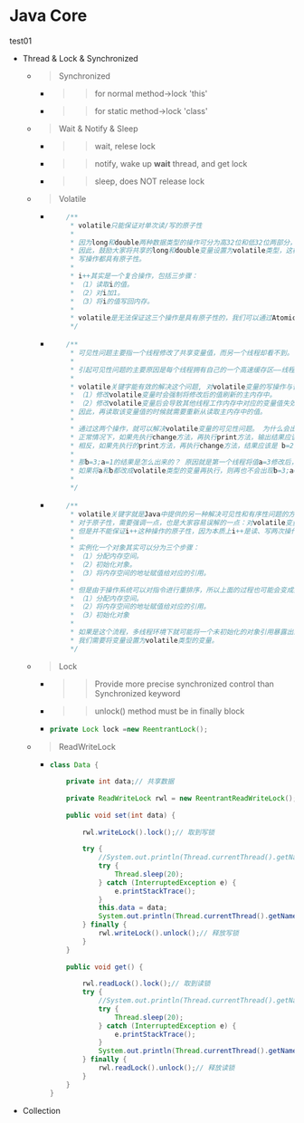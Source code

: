 # Java Core
test01
* Thread & Lock & Synchronized
	* > Synchronized
		* >> for normal method->lock 'this'
		* >> for static method->lock 'class'		
	* > Wait & Notify & Sleep
		* >> wait, relese lock
		* >> notify, wake up __wait__ thread, and get lock
		* >> sleep, does NOT release lock
	* > Volatile
		* >> 
			```java
				/**
				 * volatile只能保证对单次读/写的原子性
				 * 
				 * 因为long和double两种数据类型的操作可分为高32位和低32位两部分，因此普通的long或double类型读/写可能不是原子的。
				 * 因此，鼓励大家将共享的long和double变量设置为volatile类型，这样能保证任何情况下对long和double的单次读/
				 * 写操作都具有原子性。
				 * 
				 * i++其实是一个复合操作，包括三步骤：
				 * （1）读取i的值。 
				 * （2）对i加1。
				 * （3）将i的值写回内存。
				 * 
				 * volatile是无法保证这三个操作是具有原子性的，我们可以通过AtomicInteger或者Synchronized来保证+1操作的原子性。
				 */
			```
		* >> 
			```java
				/**
				 * 可见性问题主要指一个线程修改了共享变量值，而另一个线程却看不到。
				 * 
				 * 引起可见性问题的主要原因是每个线程拥有自己的一个高速缓存区——线程工作内存。
				 * 
				 * volatile关键字能有效的解决这个问题, 对volatile变量的写操作与普通变量的主要区别有两点：
				 * （1）修改volatile变量时会强制将修改后的值刷新的主内存中。
				 * （2）修改volatile变量后会导致其他线程工作内存中对应的变量值失效。
				 * 因此，再读取该变量值的时候就需要重新从读取主内存中的值。
				 * 
				 * 通过这两个操作，就可以解决volatile变量的可见性问题。 为什么会出现b=3;a=1这种结果呢？
				 * 正常情况下，如果先执行change方法，再执行print方法，输出结果应该为b=3;a=3。
				 * 相反，如果先执行的print方法，再执行change方法，结果应该是 b=2;a=1。
				 * 
				 * 那b=3;a=1的结果是怎么出来的？ 原因就是第一个线程将值a=3修改后，但是对第二个线程是不可见的，所以才出现这一结果。
				 * 如果将a和b都改成volatile类型的变量再执行，则再也不会出现b=3;a=1的结果了。
				 * 
				 */
			```
		* >> 
			```java
				/**
				 * volatile关键字就是Java中提供的另一种解决可见性和有序性问题的方案。
				 * 对于原子性，需要强调一点，也是大家容易误解的一点：对volatile变量的单次读/写操作可以保证原子性的，如long和double类型变量，
				 * 但是并不能保证i++这种操作的原子性，因为本质上i++是读、写两次操作。
				 * 
				 * 实例化一个对象其实可以分为三个步骤： 
				 * （1）分配内存空间。 
				 * （2）初始化对象。 
				 * （3）将内存空间的地址赋值给对应的引用。
				 * 
				 * 但是由于操作系统可以对指令进行重排序，所以上面的过程也可能会变成如下过程：
				 * （1）分配内存空间。 
				 * （2）将内存空间的地址赋值给对应的引用。 
				 * （3）初始化对象
				 * 
				 * 如果是这个流程，多线程环境下就可能将一个未初始化的对象引用暴露出来，从而导致不可预料的结果。因此，为了防止这个过程的重排序，
				 * 我们需要将变量设置为volatile类型的变量。
				 */
			```
	* > Lock
		* >> Provide more precise synchronized control than Synchronized keyword
		* >> unlock() method must be in finally block
		* >> 		
			```java
			private Lock lock =new ReentrantLock();
			```
	* > ReadWriteLock
		* >> 	
			```java	
			class Data {      
				
			    private int data;// 共享数据  
			    
			    private ReadWriteLock rwl = new ReentrantReadWriteLock();     
			    
			    public void set(int data) {  
			    	
			        rwl.writeLock().lock();// 取到写锁  
			        
			        try {  
			            //System.out.println(Thread.currentThread().getName() + "准备写入数据");  
			            try {  
			                Thread.sleep(20);  
			            } catch (InterruptedException e) {  
			                e.printStackTrace();  
			            }  
			            this.data = data;  
			            System.out.println(Thread.currentThread().getName() + "写入" + this.data);  
			        } finally {  
			            rwl.writeLock().unlock();// 释放写锁  
			        }  
			    }     
			    
			    public void get() {  
			    	
			        rwl.readLock().lock();// 取到读锁  
			        try {  
			            //System.out.println(Thread.currentThread().getName() + "准备读取数据");  
			            try {  
			                Thread.sleep(20);  
			            } catch (InterruptedException e) {  
			                e.printStackTrace();  
			            }  
			            System.out.println(Thread.currentThread().getName() + "读取" + this.data);  
			        } finally {  
			            rwl.readLock().unlock();// 释放读锁  
			        }  
			    }  
			}  
			```			
* Collection
